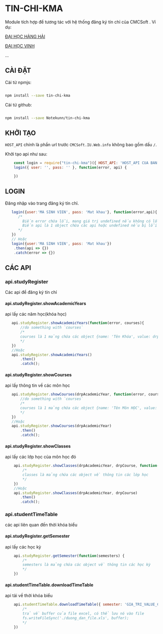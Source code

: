 # TIN-CHI-KMA

Module tích hợp để tương tác với hệ thống đăng ký tín chỉ của CMCSoft .
Ví dụ:

[ĐẠI HỌC HÀNG HẢI](http://dktt.vimaru.edu.vn/CMCSoft.IU.Web.info/Login.aspx)

[ĐẠI HỌC VINH](http://student.vinhuni.edu.vn/cmcsoft.iu.web.info/)

...

## CÀI ĐẶT
Cài từ npmjs:
```bash

npm install --save tin-chi-kma

```

Cài từ github:
```bash

npm install --save Notekunn/tin-chi-kma

```
## KHỞI TẠO

`HOST_API` chính là phần url trước `CMCSoft.IU.Web.info` không bao gồm dấu `/`.

Khởi tạo api như sau:

```javascript
    const login = require("tin-chi-kma")({ HOST_API: 'HOST_API CUA BAN' });
    login({ user: '', pass: '' }, function(error, api) {

    })
```


## LOGIN
Đăng nhập vào trang đăng ký tín chỉ.

```javascript
   login({user:'MA SINH VIEN', pass: 'Mat khau'}, function(error,api){
      /*
        Biến error chứa lỗi, mang giá trị undefined nếu không có lỗi
        Biến api là 1 object chứa các api hoặc undefined nếu bị lỗi
      */
   })
   // Hoặc
   login({user:'MA SINH VIEN', pass: 'Mat khau'})
    .then(api => {})
    .catch(error => {})
```


## CÁC API

### api.studyRegister
Các api để đăng ký tín chỉ

#### api.studyRegister.showAcademicYears
api lấy các năm học(khóa học)

```javascript
   api.studyRegister.showAcademicYears(function(error, courses){
       //do something with `courses`
       /*
       courses là 1 mảng chứa các object {name: 'Tên Khóa', value: drpAcademicYear}
       */
   })
   //Hoặc
   api.studyRegister.showAcademicYears()
       .then()
       .catch();
```

#### api.studyRegister.showCourses
api lấy thông tin về các môn học

```javascript
   api.studyRegister.showCourses(drpAcademicYear, function(error, courses){
       //do something with `courses`
       /*
       courses là 1 mảng chứa các object {name: 'Tên Môn HỌC', value: drpCourse}
       */
   })
   //Hoặc
   api.studyRegister.showCourses(drpAcademicYear)
       .then()
       .catch();
```

#### api.studyRegister.showClasses
api lấy các lớp học của môn học đó

```javascript
    api.studyRegister.showClasses(drpAcademicYear, drpCourse, function(error, classes) {
        /*
        classes là mảng chứa các object về thông tin các lớp học
        */
    })
    //Hoặc
    api.studyRegister.showClasses(drpAcademicYear, drpCourse)
       .then()
       .catch();
```



### api.studentTimeTable
các api liên quan đến thời khóa biểu

#### api.studyRegister.getSemester
api lấy các học kỳ

```javascript
    api.studyRegister.getSemester(function(semesters) {
        /*
        semesters là mảng chứa các object về thông tin các học kỳ
        */
    })
```

#### api.studentTimeTable.downloadTimeTable
api tải về thời khóa biểu

```javascript
    api.studentTimeTable.downloadTimeTable({ semester: 'GIA_TRI_VALUE_CUA_NAM_HOC'/*hoặc để undefined nếu lấy tkb khóa mới nhât*/ }, function(buffer) {
        /*
        trả về buffer của file excel, có thể lưu nó vào file
        fs.writeFileSync('./duong_dan_file.xls', buffer);
        */
    })
```